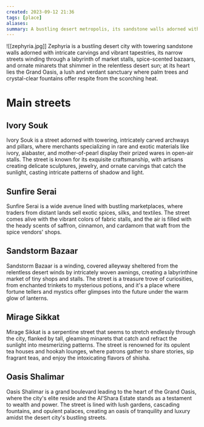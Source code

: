 ```yaml
---
created: 2023-09-12 21:36
tags: [place]
aliases:
summary: A bustling desert metropolis, its sandstone walls adorned with intricate carvings, its streets filled with the vibrant colors and rich scents of bustling markets
---
```

![[zephyria.jpg]]
Zephyria is a bustling desert city with towering sandstone walls adorned with intricate carvings and vibrant tapestries, its narrow streets winding through a labyrinth of market stalls, spice-scented bazaars, and ornate minarets that shimmer in the relentless desert sun; at its heart lies the Grand Oasis, a lush and verdant sanctuary where palm trees and crystal-clear fountains offer respite from the scorching heat.

# Main streets

## Ivory Souk

Ivory Souk is a street adorned with towering, intricately carved archways and pillars, where merchants specializing in rare and exotic materials like ivory, alabaster, and mother-of-pearl display their prized wares in open-air stalls.
The street is known for its exquisite craftsmanship, with artisans creating delicate sculptures, jewelry, and ornate carvings that catch the sunlight, casting intricate patterns of shadow and light.

## Sunfire Serai

Sunfire Serai is a wide avenue lined with bustling marketplaces, where traders from distant lands sell exotic spices, silks, and textiles.
The street comes alive with the vibrant colors of fabric stalls, and the air is filled with the heady scents of saffron, cinnamon, and cardamom that waft from the spice vendors' shops.

## Sandstorm Bazaar

Sandstorm Bazaar is a winding, covered alleyway sheltered from the relentless desert winds by intricately woven awnings, creating a labyrinthine market of tiny shops and stalls.
The street is a treasure trove of curiosities, from enchanted trinkets to mysterious potions, and it's a place where fortune tellers and mystics offer glimpses into the future under the warm glow of lanterns.

## Mirage Sikkat

Mirage Sikkat is a serpentine street that seems to stretch endlessly through the city, flanked by tall, gleaming minarets that catch and refract the sunlight into mesmerizing patterns.
The street is renowned for its opulent tea houses and hookah lounges, where patrons gather to share stories, sip fragrant teas, and enjoy the intoxicating flavors of shisha.

## Oasis Shalimar

Oasis Shalimar is a grand boulevard leading to the heart of the Grand Oasis, where the city's elite reside and the Al'Shara Estate stands as a testament to wealth and power.
The street is lined with lush gardens, cascading fountains, and opulent palaces, creating an oasis of tranquility and luxury amidst the desert city's bustling streets.



